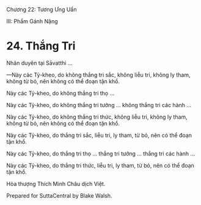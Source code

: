  

Chương 22: Tương Ưng Uẩn

III: Phẩm Gánh Nặng

# 24\. Thắng Tri

Nhân duyên tại Sāvatthi …

—Này các Tỷ-kheo, do không thắng tri sắc, không liễu tri, không ly tham, không từ bỏ, nên không có thể đoạn tận khổ.

Này các Tỷ-kheo, do không thắng tri thọ …

Này các Tỷ-kheo, do không thắng tri tưởng … không thắng tri các hành …

Này các Tỷ-kheo, do không thắng tri thức, không liễu tri, không ly tham, không từ bỏ, nên không có thể đoạn tận khổ.

Này các Tỷ-kheo, do thắng tri sắc, liễu tri, ly tham, từ bỏ, nên có thể đoạn tận khổ.

Này các Tỷ-kheo, do thắng tri thọ … thắng tri tưởng … thắng tri các hành …

Này các Tỷ-kheo, do thắng tri thức, liễu tri, ly tham, từ bỏ, nên có thể đoạn tận khổ.

Hòa thượng Thích Minh Châu dịch Việt.

Prepared for SuttaCentral by Blake Walsh.